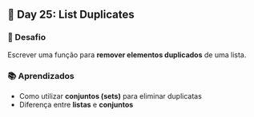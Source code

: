 ## 📅 Day 25: List Duplicates

### 🧩 Desafio  
Escrever uma função para **remover elementos duplicados** de uma lista.

### 📚 Aprendizados

- Como utilizar **conjuntos (sets)** para eliminar duplicatas
- Diferença entre **listas** e **conjuntos**
